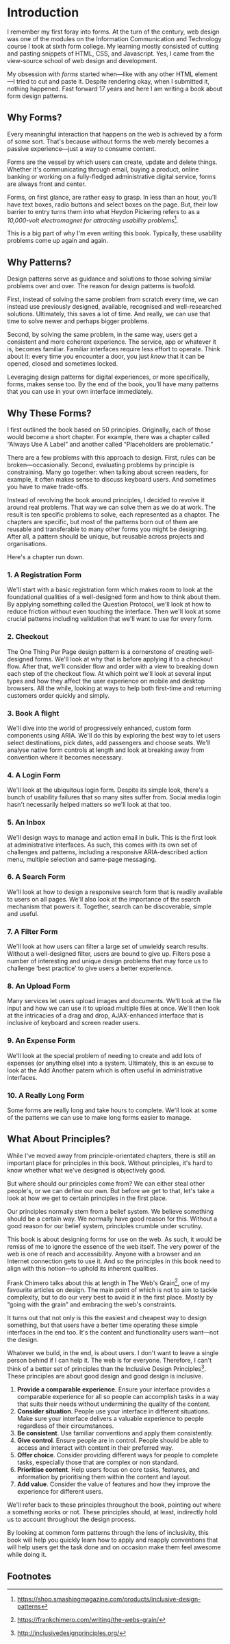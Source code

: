 # Introduction

I remember my first foray into forms. At the turn of the century, web design was one of the modules on the Information Communication and Technology course I took at sixth form college. My learning mostly consisted of cutting and pasting snippets of HTML, CSS, and Javascript. Yes, I came from the view-source school of web design and development.

My obsession with *forms* started when—like with any other HTML element—I tried to cut and paste it. Despite rendering okay, when I submitted it, nothing happened. Fast forward 17 years and here I am writing a book about form design patterns.

## Why Forms?

Every meaningful interaction that happens on the web is achieved by a form of some sort. That's because without forms the web merely becomes a passive experience—just a way to consume content. 

Forms are the vessel by which users can create, update and delete things. Whether it's communicating through email, buying a product, online banking or working on a fully-fledged administrative digital service, forms are always front and center.

Forms, on first glance, are rather easy to grasp. In less than an hour, you'll have text boxes, radio buttons and select boxes on the page. But, their low barrier to entry turns them into what Heydon Pickering refers to as a *10,000-volt electromagnet for attracting usability problems*[^1].

This is a big part of why I'm even writing this book. Typically, these usability problems come up again and again.

## Why Patterns?

Design patterns serve as guidance and solutions to those solving similar problems over and over. The reason for design patterns is twofold.

First, instead of solving the same problem from scratch every time, we can instead use previously designed, available, recognised and well-researched solutions. Ultimately, this saves a lot of time. And really, we can use that time to solve newer and perhaps bigger problems.

Second, by solving the same problem, in the same way, users get a consistent and more coherent experience. The service, app or whatever it is, becomes familiar. Familiar interfaces require less effort to operate. Think about it: every time you encounter a door, you just *know* that it can be opened, closed and sometimes locked.

Leveraging design patterns for digital experiences, or more specifically, forms, makes sense too. By the end of the book, you'll have many patterns that you can use in your own interface immediately.

## Why These Forms?

I first outlined the book based on 50 principles. Originally, each of those would become a short chapter. For example, there was a chapter called “Always Use A Label” and another called “Placeholders are problematic.”

There are a few problems with this approach to design. First, rules can be broken—occasionally. Second, evaluating problems by principle is constraining. Many go together: when talking about screen readers, for example, it often makes sense to discuss keyboard users. And sometimes you have to make trade-offs.

Instead of revolving the book around principles, I decided to revolve it around real problems. That way we can solve them as we do at work. The result is ten specific problems to solve, each represented as a chapter. The chapters are specific, but most of the patterns born out of them are reusable and transferable to many other forms you might be designing. After all, a pattern should be unique, but reusable across projects and organisations.

Here's a chapter run down.

### 1. A Registration Form

We'll start with a basic registration form which makes room to look at the foundational qualities of a well-designed form and how to think about them. By applying something called the Question Protocol, we'll look at how to reduce friction without even touching the interface. Then we'll look at some crucial patterns including validation that we'll want to use for every form.

### 2. Checkout

The One Thing Per Page design pattern is a cornerstone of creating well-designed forms. We'll look at why that is before applying it to a checkout flow. After that, we'll consider flow and order with a view to breaking down each step of the checkout flow. At which point we'll look at several input types and how they affect the user experience on mobile and desktop browsers. All the while, looking at ways to help both first-time and returning customers order quickly and simply.

### 3. Book A flight

We'll dive into the world of progressively enhanced, custom form components using ARIA. We'll do this by exploring the best way to let users select destinations, pick dates, add passengers and choose seats. We'll analyse native form controls at length and look at breaking away from convention where it becomes necessary.

### 4. A Login Form

We'll look at the ubiquitous login form. Despite its simple look, there's a bunch of usability failures that so many sites suffer from. Social media login hasn't necessarily helped matters so we'll look at that too.

### 5. An Inbox

We'll design ways to manage and action email in bulk. This is the first look at administrative interfaces. As such, this comes with its own set of challenges and patterns, including a responsive ARIA-described action menu, multiple selection and same-page messaging.

### 6. A Search Form

We'll look at how to design a responsive search form that is readily available to users on all pages. We'll also look at the importance of the search mechanism that powers it. Together, search can be discoverable, simple and useful.

### 7. A Filter Form

We'll look at how users can filter a large set of unwieldy search results. Without a well-designed filter, users are bound to give up. Filters pose a number of interesting and unique design problems that may force us to challenge ‘best practice’ to give users a better experience.

### 8. An Upload Form

Many services let users upload images and documents. We'll look at the file input and how we can use it to upload multiple files at once. We'll then look at the intricacies of a drag and drop, AJAX-enhanced interface that is inclusive of keyboard and screen reader users.

### 9. An Expense Form

We'll look at the special problem of needing to create and add lots of expenses (or anything else) into a system. Ultimately, this is an excuse to look at the Add Another patern which is often useful in administrative interfaces.

### 10. A Really Long Form

Some forms are really long and take hours to complete. We'll look at some of the patterns we can use to make long forms easier to manage.

## What About Principles?

While I've moved away from principle-orientated chapters, there is still an important place for principles in this book. Without principles, it's hard to know whether what we've designed is objectively good. 

But where should our principles come from? We can either steal other people's, or we can define our own. But before we get to that, let's take a look at how we get to certain principles in the first place.

Our principles normally stem from a belief system. We believe something should be a certain way. We normally have good reason for this. Without a good reason for our belief system, principles crumble under scrutiny.

This book is about designing forms for use on the web. As such, it would be remiss of me to ignore the essence of the web itself. The very power of the web is one of reach and accessibility. Anyone with a browser and an Internet connection gets to use it. And so the principles in this book need to align with this notion—to uphold its inherent qualities.

Frank Chimero talks about this at length in The Web's Grain[^2], one of my favourite articles on design. The main point of which is not to aim to tackle complexity, but to do our very best to avoid it in the first place. Mostly by “going with the grain” and embracing the web's constraints.

It turns out that not only is this the easiest and cheapest way to design something, but that users have a better time operating these simple interfaces in the end too. It's the content and functionality users want—not the design.

Whatever we build, in the end, is about users. I don't want to leave a single person behind if I can help it. The web is for everyone. Therefore, I can't think of a better set of principles than the Inclusive Design Principles[^3]. These principles are about good design and good design is inclusive.

1. **Provide a comparable experience**. Ensure your interface provides a comparable experience for all so people can accomplish tasks in a way that suits their needs without undermining the quality of the content.
2. **Consider situation**. People use your interface in different situations. Make sure your interface delivers a valuable experience to people regardless of their circumstances.
3. **Be consistent**. Use familiar conventions and apply them consistently.
4. **Give control**. Ensure people are in control. People should be able to access and interact with content in their preferred way.
5. **Offer choice**. Consider providing different ways for people to complete tasks, especially those that are complex or non standard.
6. **Prioritise content**. Help users focus on core tasks, features, and information by prioritising them within the content and layout.
7. **Add value**. Consider the value of features and how they improve the experience for different users.

We'll refer back to these principles throughout the book, pointing out where a something works or not. These principles should, at least, indirectly hold us to account throughout the design process.

By looking at common form patterns through the lens of inclusivity, this book will help you quickly learn how to apply and reapply conventions that will help users get the task done and on occasion make them feel awesome while doing it.

## Footnotes

[^1]: https://shop.smashingmagazine.com/products/inclusive-design-patterns
[^2]: https://frankchimero.com/writing/the-webs-grain/
[^3]: http://inclusivedesignprinciples.org/

